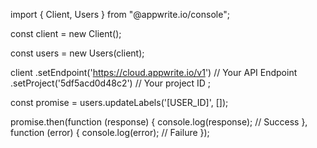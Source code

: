import { Client, Users } from "@appwrite.io/console";

const client = new Client();

const users = new Users(client);

client
    .setEndpoint('https://cloud.appwrite.io/v1') // Your API Endpoint
    .setProject('5df5acd0d48c2') // Your project ID
;

const promise = users.updateLabels('[USER_ID]', []);

promise.then(function (response) {
    console.log(response); // Success
}, function (error) {
    console.log(error); // Failure
});